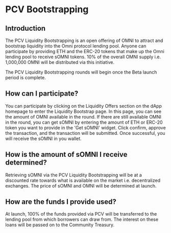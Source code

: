 # PCV Bootstrapping

## Introduction

The PCV Liquidity Bootstrapping is an open offering of OMNI to attract and bootstrap liquidity into the Omni protocol lending pool. Anyone can participate by providing ETH and the ERC-20 tokens that make up the Omni lending pool to receive sOMNI tokens. 10% of the overall OMNI supply i.e. 1,000,000 OMNI will be distributed via this initiative.

The PCV Liquidity Bootstrapping rounds will begin once the Beta launch period is complete.

## How can I participate?

You can participate by clicking on the Liquidity Offers section on the dApp homepage to enter the Liquidity Bootstrap page. In this page, you can see the amount of OMNI available in the round. If there are still available OMNI in the round, you can get sOMNI by entering the amount of ETH or ERC-20 token you want to provide in the 'Get sOMNI' widget. Click confirm, approve the transaction, and the transaction will be submitted. Once successful, you will receive the sOMNI in you wallet.

## How is the amount of sOMNI I receive determined?

Retrieving sOMNI via the PCV Liquidity Bootstrapping will be at a discounted rate towards what is available on the market i.e. decentralized exchanges. The price of sOMNI and OMNI will be determined at launch.

## How are the funds I provide used?

At launch, 100% of the funds provided via PCV will be transferred to the lending pool from which borrowers can draw from. The interest on these loans will be passed on to the Community Treasury.
